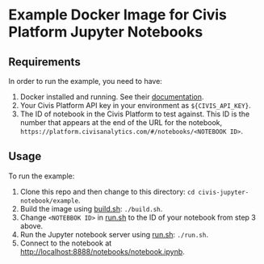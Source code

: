 # Example Docker Image for Civis Platform Jupyter Notebooks

## Requirements

In order to run the example, you need to have:

1. Docker installed and running. See their [documentation](https://docs.docker.com/engine/installation/).
2. Your Civis Platform API key in your environment as `${CIVIS_API_KEY}`.
3. The ID of notebook in the Civis Platform to test against. This ID is the number that appears at the end 
   of the URL for the notebook, `https://platform.civisanalytics.com/#/notebooks/<NOTEBOOK ID>`.

## Usage

To run the example:

1. Clone this repo and then change to this directory: `cd civis-jupyter-notebook/example`.
2. Build the image using [build.sh](build.sh): `./build.sh`.
3. Change `<NOTEBBOK ID>` in [run.sh](run.sh) to the ID of your notebook from step 3 above.
4. Run the Jupyter notebook server using [run.sh](run.sh): `./run.sh`.
5. Connect to the notebook at 
   [http://localhost:8888/notebooks/notebook.ipynb](http://localhost:8888/notebooks/notebook.ipynb).

